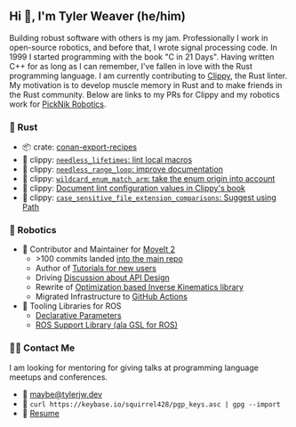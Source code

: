 ## Hi 👋, I'm Tyler Weaver (he/him)
Building robust software with others is my jam.
Professionally I work in open-source robotics, and before that, I wrote signal processing code.
In 1999 I started programming with the book "C in 21 Days".
Having written C++ for as long as I can remember, I've fallen in love with the Rust programming language.
I am currently contributing to [Clippy](https://doc.rust-lang.org/clippy/), the Rust linter.
My motivation is to develop muscle memory in Rust and to make friends in the Rust community.
Below are links to my PRs for Clippy and my robotics work for [PickNik Robotics](https://picknik.ai/).

### 🦀 Rust
- 📦 crate: [conan-export-recipes](https://crates.io/crates/conan-export-recipes)
- 📎 clippy: [`needless_lifetimes`: lint local macros](https://github.com/rust-lang/rust-clippy/pull/10257)
- 📎 clippy: [`needless_range_loop`: improve documentation](https://github.com/rust-lang/rust-clippy/pull/10254)
- 📎 clippy: [`wildcard_enum_match_arm`: take the enum origin into account](https://github.com/rust-lang/rust-clippy/pull/10250)
- 📎 clippy: [Document lint configuration values in Clippy's book](https://github.com/rust-lang/rust-clippy/pull/10199)
- 📎 clippy: [`case_sensitive_file_extension_comparisons`: Suggest using Path](https://github.com/rust-lang/rust-clippy/pull/10107)

### 🤖 Robotics
- 🦾 Contributor and Maintainer for [MoveIt 2](https://moveit.ros.org)
  - \>100 commits landed [into the main repo](https://github.com/ros-planning/moveit2/commits?author=tylerjw)
  - Author of [Tutorials for new users](https://moveit.picknik.ai/humble/doc/tutorials/your_first_project/your_first_project.html)
  - Driving [Discussion about API Design](https://github.com/ros-planning/moveit2/discussions/1517)
  - Rewrite of [Optimization based Inverse Kinematics library](https://github.com/picknikrobotics/pick_ik)
  - Migrated Infrastructure to [GitHub Actions](http://picknik.ai/ros/moveit/devops/2021/12/14/DevOps-for-ROS-Projects-Part-2.html)
- 🧰 Tooling Libraries for ROS
  - [Declarative Parameters](https://github.com/PickNikRobotics/generate_parameter_library)
  - [ROS Support Library (ala GSL for ROS)](https://github.com/PickNikRobotics/RSL)

### :technologist: Contact Me
I am looking for mentoring for giving talks at programming language meetups and conferences.

- :email: <maybe@tylerjw.dev>
- :key: `curl https://keybase.io/squirrel428/pgp_keys.asc | gpg --import`
- :page_with_curl: [Resume](https://github.com/tylerjw/cv/blob/build/cv.pdf)
